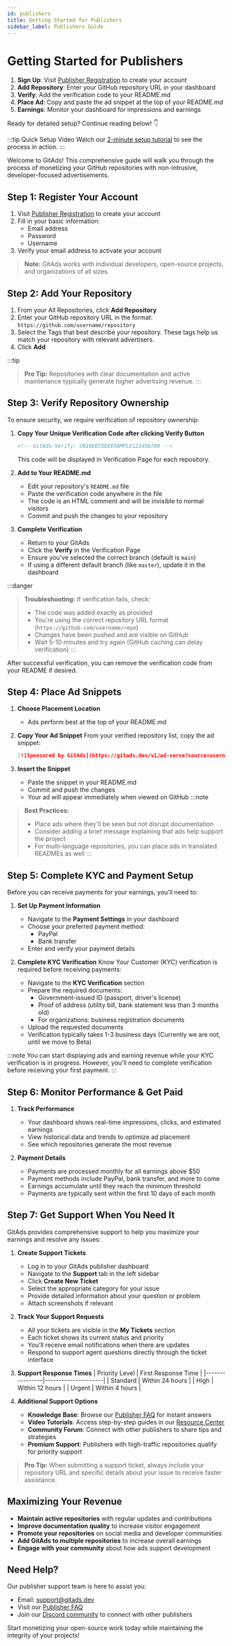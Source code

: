 ```yaml
---
id: publishers
title: Getting Started for Publishers
sidebar_label: Publishers Guide
---
```


# Getting Started for Publishers


1. **Sign Up**: Visit [Publisher Registration](https://gitads.dev/publisher/register) to create your account
2. **Add Repository**: Enter your GitHub repository URL in your dashboard
3. **Verify**: Add the verification code to your README.md
4. **Place Ad**: Copy and paste the ad snippet at the top of your README.md
5. **Earnings**: Monitor your dashboard for impressions and earnings

Ready for detailed setup? Continue reading below! 👇

:::tip Quick Setup Video
Watch our [2-minute setup tutorial](https://gitads.dev/tutorials/quick-setup) to see the process in action.
:::

Welcome to GitAds! This comprehensive guide will walk you through the process of monetizing your GitHub repositories with non-intrusive, developer-focused advertisements.

## Step 1: Register Your Account

1. Visit [Publisher Registration](https://gitads.dev/publisher/register) to create your account
2. Fill in your basic information:
   - Email address
   - Password
   - Username
3. Verify your email address to activate your account

> **Note:** GitAds works with individual developers, open-source projects, and organizations of all sizes.

## Step 2: Add Your Repository

1. From your All Repositories, click **Add Repository**
2. Enter your GitHub repository URL in the format: `https://github.com/username/repository`
3. Select the Tags that best describe your repository. These tags help us match your repository with relevant advertisers.
4. Click  **Add**

:::tip
> **Pro Tip:** Repositories with clear documentation and active maintenance typically generate higher advertising revenue.
:::
## Step 3: Verify Repository Ownership

To ensure security, we require verification of repository ownership:

1. **Copy Your Unique Verification Code after clicking Verify Button**
   ```html
   <!-- GitAds-Verify: UNIQUECODEEXAMPLE123456789 -->
   ```
   This code will be displayed in Verification Page for each repository.

2. **Add to Your README.md**
   - Edit your repository's `README.md` file
   - Paste the verification code anywhere in the file
   - The code is an HTML comment and will be invisible to normal visitors
   - Commit and push the changes to your repository

3. **Complete Verification**
   - Return to your GitAds
   - Click the **Verify** in the Verification Page
   - Ensure you've selected the correct branch (default is `main`)
   - If using a different default branch (like `master`), update it in the dashboard

:::danger
> **Troubleshooting:** If verification fails, check:
> - The code was added exactly as provided
> - You're using the correct repository URL format (`https://github.com/username/repo`)
> - Changes have been pushed and are visible on GitHub
> - Wait 5-10 minutes and try again (GitHub caching can delay verification)
:::

After successful verification, you can remove the verification code from your README if desired.

## Step 4: Place Ad Snippets

1. **Choose Placement Location**
   - Ads perform best at the top of your README.md

2. **Copy Your Ad Snippet**
   From your verified repository list, copy the ad snippet:
   ```markdown
   [![Sponsored by GitAds](https://gitads.dev/v1/ad-serve?source=username/repository@github)](https://gitads.dev/v1/ad-track?source=username/repository@github)
   ```

3. **Insert the Snippet**
   - Paste the snippet in your README.md
   - Commit and push the changes
   - Your ad will appear immediately when viewed on GitHub
:::note
> **Best Practices:**
> - Place ads where they'll be seen but not disrupt documentation
> - Consider adding a brief message explaining that ads help support the project
> - For multi-language repositories, you can place ads in translated READMEs as well
:::
## Step 5: Complete KYC and Payment Setup

Before you can receive payments for your earnings, you'll need to:

1. **Set Up Payment Information**
   - Navigate to the **Payment Settings** in your dashboard
   - Choose your preferred payment method:
     - PayPal
     - Bank transfer
   - Enter and verify your payment details

2. **Complete KYC Verification**
   Know Your Customer (KYC) verification is required before receiving payments:
   - Navigate to the **KYC Verification** section
   - Prepare the required documents:
     - Government-issued ID (passport, driver's license)
     - Proof of address (utility bill, bank statement less than 3 months old)
     - For organizations: business registration documents
   - Upload the requested documents
   - Verification typically takes 1-3 business days (Currently we are not, until we move to Beta)

:::note
You can start displaying ads and earning revenue while your KYC verification is in progress. However, you'll need to complete verification before receiving your first payment.
:::

## Step 6: Monitor Performance & Get Paid

1. **Track Performance**
   - Your dashboard shows real-time impressions, clicks, and estimated earnings
   - View historical data and trends to optimize ad placement
   - See which repositories generate the most revenue

2. **Payment Details**
   - Payments are processed monthly for all earnings above $50
   - Payment methods include PayPal, bank transfer, and more to come
   - Earnings accumulate until they reach the minimum threshold
   - Payments are typically sent within the first 10 days of each month

## Step 7: Get Support When You Need It

GitAds provides comprehensive support to help you maximize your earnings and resolve any issues:

1. **Create Support Tickets**
   - Log in to your GitAds publisher dashboard
   - Navigate to the **Support** tab in the left sidebar
   - Click **Create New Ticket**
   - Select the appropriate category for your issue
   - Provide detailed information about your question or problem
   - Attach screenshots if relevant

2. **Track Your Support Requests**
   - All your tickets are visible in the **My Tickets** section
   - Each ticket shows its current status and priority
   - You'll receive email notifications when there are updates
   - Respond to support agent questions directly through the ticket interface

3. **Support Response Times**
   | Priority Level | First Response Time |
   |----------------|---------------------|
   | Standard       | Within 24 hours     |
   | High           | Within 12 hours     |
   | Urgent         | Within 4 hours      |

4. **Additional Support Options**
   - **Knowledge Base**: Browse our [Publisher FAQ](/docs/faq/faq-publishers) for instant answers
   - **Video Tutorials**: Access step-by-step guides in our [Resource Center](https://gitads.dev/resources)
   - **Community Forum**: Connect with other publishers to share tips and strategies
   - **Premium Support**: Publishers with high-traffic repositories qualify for priority support

> **Pro Tip:** When submitting a support ticket, always include your repository URL and specific details about your issue to receive faster assistance.

## Maximizing Your Revenue

- **Maintain active repositories** with regular updates and contributions
- **Improve documentation quality** to increase visitor engagement
- **Promote your repositories** on social media and developer communities
- **Add GitAds to multiple repositories** to increase overall earnings
- **Engage with your community** about how ads support development

## Need Help?

Our publisher support team is here to assist you:

- Email: [support@gitads.dev](mailto:support@gitads.dev)
- Visit our [Publisher FAQ](/docs/faq/publishers)
- Join our [Discord community](https://discord.com/invite/S3EdtEbqw7) to connect with other publishers

Start monetizing your open-source work today while maintaining the integrity of your projects!

